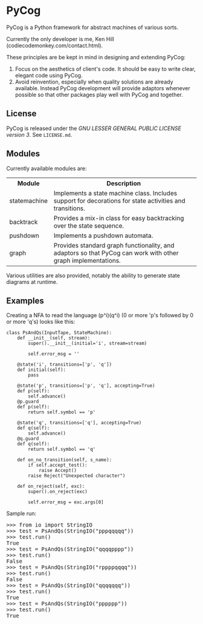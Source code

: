 PyCog
=====

PyCog is a Python framework for abstract machines of various sorts.

Currently the only developer is me, Ken Hill (codiecodemonkey.com/contact.html).

These principles are be kept in mind in designing and extending PyCog:

1. Focus on the aesthetics of client's code.  It should be easy to write clear, elegant code using PyCog.
2. Avoid reinvention, especially when quality solutions are already available.  Instead PyCog development will provide adaptors whenever possible so that other packages play well with PyCog and together.

## License

PyCog is released under the *GNU LESSER GENERAL PUBLIC LICENSE version 3*.  See `LICENSE.md`.


## Modules

Currently available modules are:

<table>
  <tr>
    <th>Module</th><th>Description</th>
  </tr>
  <tr>
    <td>statemachine</td>
    <td>Implements a state machine class.  Includes support for decorations for state activities and transitions.</td>
  </tr>
  <tr>
    <td>backtrack</td>
    <td>Provides a mix-in class for easy backtracking over the state sequence.</td>
  </tr>
  <tr>
    <td>pushdown</td>
    <td>Implements a pushdown automata.</td>
  </tr>
  <tr>
    <td>graph</td>
    <td>Provides standard graph functionality, and adaptors so that PyCog can work with other graph implementations.</td>
  </tr>
</table>

Various utilities are also provided, notably the ability to generate state diagrams at runtime.

## Examples

Creating a NFA to read the language (p^i)(q^i) (0 or more 'p's followed by 0 or more 'q's) looks like this:

    class PsAndQs(InputTape, StateMachine):
        def __init__(self, stream):
            super().__init__(initial='i', stream=stream)

            self.error_msg = ''

        @state('i', transitions=['p', 'q'])
        def initial(self):
            pass

        @state('p', transitions=['p', 'q'], accepting=True)
        def p(self):
            self.advance()
        @p.guard
        def p(self):
            return self.symbol == 'p'

        @state('q', transitions=['q'], accepting=True)
        def q(self):
            self.advance()
        @q.guard
        def q(self):
            return self.symbol == 'q'

        def on_no_transition(self, s_name):
            if self.accept_test():
                raise Accept()
            raise Reject("Unexpected character")

        def on_reject(self, exc):
            super().on_reject(exc)

            self.error_msg = exc.args[0]

Sample run:

<pre>
>>> from io import StringIO
>>> test = PsAndQs(StringIO("pppqqqqq"))
>>> test.run()
True
>>> test = PsAndQs(StringIO("qqqqpppp"))
>>> test.run()
False
>>> test = PsAndQs(StringIO("rppppqqqq"))
>>> test.run()
False
>>> test = PsAndQs(StringIO("qqqqqqq"))
>>> test.run()
True
>>> test = PsAndQs(StringIO("pppppp"))
>>> test.run()
True
</pre>

